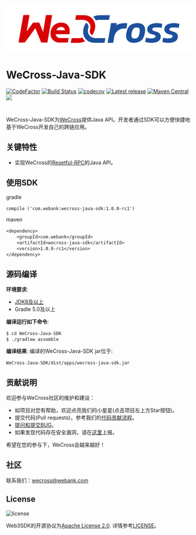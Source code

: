 ![](docs/images/menu_logo_wecross.svg)

# WeCross-Java-SDK
[![CodeFactor](https://www.codefactor.io/repository/github/webankfintech/wecross-Java-SDK/badge)](https://www.codefactor.io/repository/github/webankfintech/wecross-Java-SDK) [![Build Status](https://travis-ci.org/WeBankFinTech/WeCross-Java-SDK.svg?branch=dev)](https://travis-ci.org/WeBankFinTech/WeCross-Java-SDK) [![codecov](https://codecov.io/gh/WeBankFinTech/WeCross-Java-SDK/branch/dev/graph/badge.svg)](https://codecov.io/gh/WeBankFinTech/WeCross-Java-SDK) [![Latest release](https://img.shields.io/github/release/WeBankFinTech/WeCross-Java-Sdk.svg)](https://github.com/WeBankFinTech/WeCross-Java-SDK/releases/latest)
[![Maven Central](https://img.shields.io/maven-central/v/com.webank.wecross/wecross-client.svg?label=Maven%20Central)]() ![](https://img.shields.io/github/license/WeBankFinTech/WeCross-Java-SDK) 
#
WeCross-Java-SDK为[WeCross](https://github.com/WeBankFinTech/WeCross)提供Java API。开发者通过SDK可以方便快捷地基于WeCross开发自己的跨链应用。

## 关键特性

- 实现WeCross的[Resetful-RPC](https://wecross.readthedocs.io/zh_CN/latest/docs/manual/api.html)的Java API。

## 使用SDK

gradle

```
compile ('com.webank:wecross-java-sdk:1.0.0-rc1')
```

maven

```
<dependency>
    <groupId>com.webank</groupId>
    <artifactId>wecross-java-sdk</artifactId>
    <version>1.0.0-rc1</version>
</dependency>
```

## 源码编译

**环境要求**:

  - [JDK8及以上](https://fisco-bcos-documentation.readthedocs.io/zh_CN/latest/docs/sdk/sdk.html#id1)
  - Gradle 5.0及以上

**编译运行如下命令**:

```shell
$ cd WeCross-Java-SDK
$ ./gradlew assemble
```

**编译结果**: 
编译的WeCross-Java-SDK jar位于:

```shell
WeCross-Java-SDK/dist/apps/wecross-java-sdk.jar
```

## 贡献说明

欢迎参与WeCross社区的维护和建设：

- 如项目对您有帮助，欢迎点亮我们的小星星(点击项目左上方Star按钮)。
- 提交代码(Pull requests)，参考我们的[代码贡献流程](CONTRIBUTING_CN.md)。
- [提问和提交BUG](https://github.com/WeBankFinTech/WeCross-Java-SDK/issues/new)。
- 如果发现代码存在安全漏洞，请在[这里](https://security.webank.com)上报。

希望在您的参与下，WeCross会越来越好！

## 社区
联系我们：wecross@webank.com

## License

![license](http://img.shields.io/badge/license-Apache%20v2-blue.svg)

Web3SDK的开源协议为[Apache License 2.0](http://www.apache.org/licenses/). 详情参考[LICENSE](./LICENSE)。